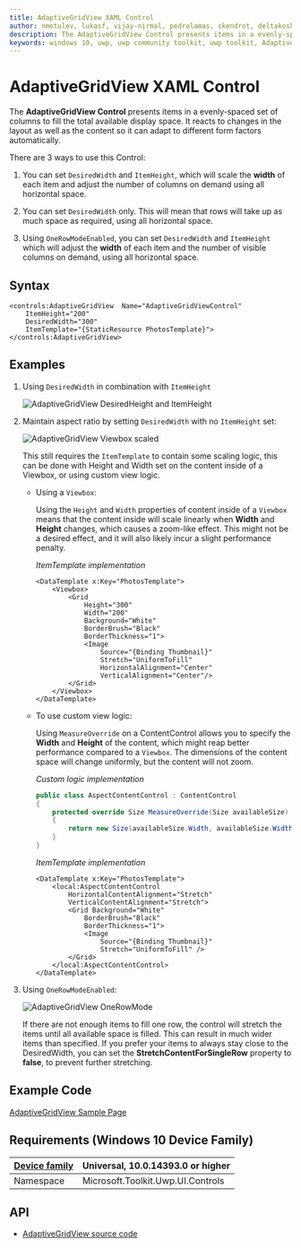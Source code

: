 ```yaml
---
title: AdaptiveGridView XAML Control
author: nmetulev, lukasf, vijay-nirmal, pedrolamas, skendrot, deltakosh, scottisafool, hwaitebt, hermitdave, bkaankose, dotmorten, williamabradley
description: The AdaptiveGridView Control presents items in a evenly-spaced set of columns to fill the total available display space.
keywords: windows 10, uwp, uwp community toolkit, uwp toolkit, AdaptiveGridView, xaml control, xaml
---
```


# AdaptiveGridView XAML Control 

The **AdaptiveGridView Control** presents items in a evenly-spaced set of columns to fill the total available display space. It reacts to changes in the layout as well as the content so it can adapt to different form factors automatically.

There are 3 ways to use this Control:

1. You can set `DesiredWidth` and `ItemHeight`, which will scale the **width** of each item and adjust the number of columns on demand using all horizontal space.

2. You can set `DesiredWidth` only. This will mean that rows will take up as much space as required, using all horizontal space.

3. Using `OneRowModeEnabled`, you can set `DesiredWidth` and `ItemHeight` which will adjust the **width** of each item and the number of visible columns on demand, using all horizontal space.

## Syntax

```xaml
<controls:AdaptiveGridView  Name="AdaptiveGridViewControl"
    ItemHeight="200"
    DesiredWidth="300"
    ItemTemplate="{StaticResource PhotosTemplate}">
</controls:AdaptiveGridView>
```

## Examples

1. Using `DesiredWidth` in combination with `ItemHeight`

    ![AdaptiveGridView DesiredHeight and ItemHeight](../resources/images/Controls/AdaptiveGridView/AdaptiveGridView-DesiredWidthItemHeight.gif "AdaptiveGridView DesiredHeight and ItemHeight")

2. Maintain aspect ratio by setting `DesiredWidth` with no `ItemHeight` set:

    ![AdaptiveGridView Viewbox scaled](../resources/images/Controls/AdaptiveGridView/AdaptiveGridView-ViewboxAspectRatio.gif "AdaptiveGridView Viewbox scaled")

    This still requires the `ItemTemplate` to contain some scaling logic, this can be done with Height and Width set on the content inside of a Viewbox, or using custom view logic.

    - Using a `Viewbox`:

        Using the `Height` and `Width` properties of content inside of a `Viewbox` means that the content inside will scale linearly when **Width** and **Height** changes, which causes a zoom-like effect. This might not be a desired effect, and it will also likely incur a slight performance penalty.

        _ItemTemplate implementation_

        ```xaml
        <DataTemplate x:Key="PhotosTemplate">
            <Viewbox>
                <Grid
                    Height="300"
                    Width="200"
                    Background="White"
                    BorderBrush="Black"
                    BorderThickness="1">
                    <Image
                        Source="{Binding Thumbnail}"
                        Stretch="UniformToFill"
                        HorizontalAlignment="Center"
                        VerticalAlignment="Center"/>
                </Grid>
            </Viewbox>
        </DataTemplate>
        ```

    - To use custom view logic:

        Using `MeasureOverride` on a ContentControl allows you to specify the **Width** and **Height** of the content, which might reap better performance compared to a `Viewbox`. The dimensions of the content space will change uniformly, but the content will not zoom.

        _Custom logic implementation_

        ```csharp
        public class AspectContentControl : ContentControl
        {
            protected override Size MeasureOverride(Size availableSize)
            {
                return new Size(availableSize.Width, availableSize.Width * 1.6);
            }
        }
        ```

        _ItemTemplate implementation_

        ```xaml
        <DataTemplate x:Key="PhotosTemplate">
            <local:AspectContentControl 
                HorizontalContentAlignment="Stretch" 
                VerticalContentAlignment="Stretch">
                <Grid Background="White"
                    BorderBrush="Black"
                    BorderThickness="1">
                    <Image
                        Source="{Binding Thumbnail}"
                        Stretch="UniformToFill" />
                </Grid>
            </local:AspectContentControl>
        </DataTemplate>
        ```

3. Using `OneRowModeEnabled`:

    ![AdaptiveGridView OneRowMode](../resources/images/Controls/AdaptiveGridView/AdaptiveGridView-OneRowMode.gif "AdaptiveGridView OneRowMode")

    If there are not enough items to fill one row, the control will stretch the items until all available space is filled. This can result in much wider items than specified. If you prefer your items to always stay close to the DesiredWidth, you can set the **StretchContentForSingleRow** property to **false**, to prevent further stretching.

## Example Code

[AdaptiveGridView Sample Page](https://github.com/Microsoft/UWPCommunityToolkit/tree/master/Microsoft.Toolkit.Uwp.SampleApp/SamplePages/AdaptiveGridView)

## Requirements (Windows 10 Device Family)

| [Device family](http://go.microsoft.com/fwlink/p/?LinkID=526370) | Universal, 10.0.14393.0 or higher |
| --- | --- |
| Namespace | Microsoft.Toolkit.Uwp.UI.Controls |

## API

* [AdaptiveGridView source code](https://github.com/Microsoft/UWPCommunityToolkit/tree/master/Microsoft.Toolkit.Uwp.UI.Controls/AdaptiveGridView)
